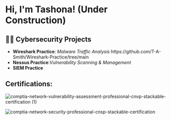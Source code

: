 <h1>Hi, I'm Tashona! (Under Construction)
  
<h2>👨‍💻 Cybersecurity Projects</h2>
<ul class="a">
  <li><b>Wireshark Practice</b>: <i>Malware Traffic Analysis</i>  https://github.com/T-A-Smith/Wireshark-Practice/tree/main
  <li><b>Nessus Practice</b>:<i>Vulnerability Scanning & Management</i></li>
  <li><b>SIEM Practice</b></li>
  </ul> 
 <h2><b>Certifications:</b></h2>


![comptia-network-vulnerability-assessment-professional-cnvp-stackable-certification (1)](https://github.com/T-A-Smith/T-A-Smith/assets/143060189/f7a59fb4-9e6e-480b-ad52-3213dd10092b)

![comptia-network-security-professional-cnsp-stackable-certification](https://github.com/T-A-Smith/T-A-Smith/assets/143060189/75207692-23b4-41df-bbad-04d3cb7126df)


</ul> 




